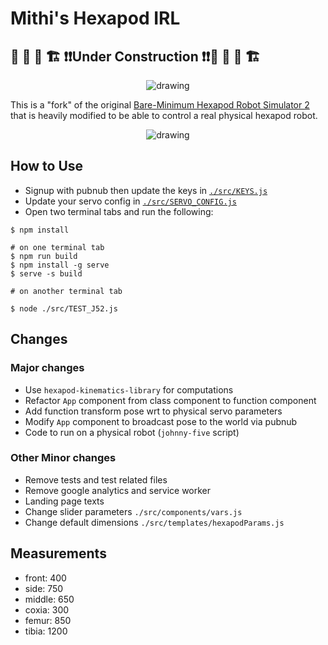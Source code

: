 # Mithi's Hexapod IRL

## 🚜 🚧 👷 🏗️ ❗❗Under Construction ❗❗🚜 🚧 👷 🏗️

<p align="center">
    <img src="https://user-images.githubusercontent.com/1670421/103467765-451a2180-4d8d-11eb-8f94-1a23201595b9.gif" alt="drawing" />
</p>

This is a "fork" of the original [Bare-Minimum Hexapod Robot Simulator 2](https://github.com/mithi/hexapod) that is heavily modified to be able to control a real physical hexapod robot.

<p align="center">
    <img src="https://user-images.githubusercontent.com/1670421/103467849-46981980-4d8e-11eb-911e-7cb63282c0c2.gif" alt="drawing" />
</p>

## How to Use

- Signup with pubnub then update the keys in [`./src/KEYS.js`](https://github.com/mithi/hexapod-irl/blob/dev/src/KEYS.js)
- Update your servo config in [`./src/SERVO_CONFIG.js`](https://github.com/mithi/hexapod-irl/blob/dev/src/SERVO_CONFIG.js)
- Open two terminal tabs and run the following:
```
$ npm install

# on one terminal tab
$ npm run build
$ npm install -g serve
$ serve -s build

# on another terminal tab

$ node ./src/TEST_J52.js
```
## Changes

### Major changes

-   Use `hexapod-kinematics-library` for computations
-   Refactor `App` component from class component to function component
-   Add function transform pose wrt to physical servo parameters
-   Modify `App` component to broadcast pose to the world via pubnub
-   Code to run on a physical robot (`johnny-five` script)

### Other Minor changes

-   Remove tests and test related files
-   Remove google analytics and service worker
-   Landing page texts
-   Change slider parameters `./src/components/vars.js`
-   Change default dimensions `./src/templates/hexapodParams.js`

## Measurements

-   front: 400
-   side: 750
-   middle: 650
-   coxia: 300
-   femur: 850
-   tibia: 1200
